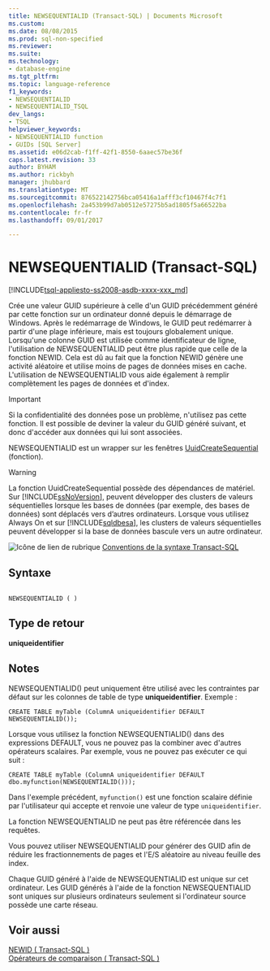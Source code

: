 ```yaml
---
title: NEWSEQUENTIALID (Transact-SQL) | Documents Microsoft
ms.custom: 
ms.date: 08/08/2015
ms.prod: sql-non-specified
ms.reviewer: 
ms.suite: 
ms.technology:
- database-engine
ms.tgt_pltfrm: 
ms.topic: language-reference
f1_keywords:
- NEWSEQUENTIALID
- NEWSEQUENTIALID_TSQL
dev_langs:
- TSQL
helpviewer_keywords:
- NEWSEQUENTIALID function
- GUIDs [SQL Server]
ms.assetid: e06d2cab-f1ff-42f1-8550-6aaec57be36f
caps.latest.revision: 33
author: BYHAM
ms.author: rickbyh
manager: jhubbard
ms.translationtype: MT
ms.sourcegitcommit: 876522142756bca05416a1afff3cf10467f4c7f1
ms.openlocfilehash: 2a453b99d7ab0512e57275b5ad1805f5a66522ba
ms.contentlocale: fr-fr
ms.lasthandoff: 09/01/2017

---
```

# <a name="newsequentialid-transact-sql"></a>NEWSEQUENTIALID (Transact-SQL)
[!INCLUDE[tsql-appliesto-ss2008-asdb-xxxx-xxx_md](../../includes/tsql-appliesto-ss2008-asdb-xxxx-xxx-md.md)]

  Crée une valeur GUID supérieure à celle d'un GUID précédemment généré par cette fonction sur un ordinateur donné depuis le démarrage de Windows. Après le redémarrage de Windows, le GUID peut redémarrer à partir d'une plage inférieure, mais est toujours globalement unique. Lorsqu'une colonne GUID est utilisée comme identificateur de ligne, l'utilisation de NEWSEQUENTIALID peut être plus rapide que celle de la fonction NEWID. Cela est dû au fait que la fonction NEWID génère une activité aléatoire et utilise moins de pages de données mises en cache. L'utilisation de NEWSEQUENTIALID vous aide également à remplir complètement les pages de données et d'index.  
  
> [!IMPORTANT]  
>  Si la confidentialité des données pose un problème, n'utilisez pas cette fonction. Il est possible de deviner la valeur du GUID généré suivant, et donc d'accéder aux données qui lui sont associées.  
  
 NEWSEQUENTIALID est un wrapper sur les fenêtres [UuidCreateSequential](http://go.microsoft.com/fwlink/?LinkId=164027) (fonction).  
  
> [!WARNING]  
>  La fonction UuidCreateSequential possède des dépendances de matériel. Sur [!INCLUDE[ssNoVersion](../../includes/ssnoversion-md.md)], peuvent développer des clusters de valeurs séquentielles lorsque les bases de données (par exemple, des bases de données) sont déplacés vers d’autres ordinateurs. Lorsque vous utilisez Always On et sur [!INCLUDE[sqldbesa](../../includes/sqldbesa-md.md)], les clusters de valeurs séquentielles peuvent développer si la base de données bascule vers un autre ordinateur.  
  
 ![Icône de lien de rubrique](../../database-engine/configure-windows/media/topic-link.gif "Icône lien de rubrique") [Conventions de la syntaxe Transact-SQL](../../t-sql/language-elements/transact-sql-syntax-conventions-transact-sql.md)  
  
## <a name="syntax"></a>Syntaxe  
  
```  
  
NEWSEQUENTIALID ( )  
```  
  
## <a name="return-type"></a>Type de retour  
 **uniqueidentifier**  
  
## <a name="remarks"></a>Notes  
 NEWSEQUENTIALID() peut uniquement être utilisé avec les contraintes par défaut sur les colonnes de table de type **uniqueidentifier**. Exemple :  
  
```  
CREATE TABLE myTable (ColumnA uniqueidentifier DEFAULT NEWSEQUENTIALID());   
```  
  
 Lorsque vous utilisez la fonction NEWSEQUENTIALID() dans des expressions DEFAULT, vous ne pouvez pas la combiner avec d'autres opérateurs scalaires. Par exemple, vous ne pouvez pas exécuter ce qui suit :  
  
```  
CREATE TABLE myTable (ColumnA uniqueidentifier DEFAULT dbo.myfunction(NEWSEQUENTIALID()));  
```  
  
 Dans l'exemple précédent, `myfunction()` est une fonction scalaire définie par l'utilisateur qui accepte et renvoie une valeur de type `uniqueidentifier`.  
  
 La fonction NEWSEQUENTIALID ne peut pas être référencée dans les requêtes.  
  
 Vous pouvez utiliser NEWSEQUENTIALID pour générer des GUID afin de réduire les fractionnements de pages et l'E/S aléatoire au niveau feuille des index.  
  
 Chaque GUID généré à l'aide de NEWSEQUENTIALID est unique sur cet ordinateur. Les GUID générés à l'aide de la fonction NEWSEQUENTIALID sont uniques sur plusieurs ordinateurs seulement si l'ordinateur source possède une carte réseau.  
  
## <a name="see-also"></a>Voir aussi  
 [NEWID &#40; Transact-SQL &#41;](../../t-sql/functions/newid-transact-sql.md)   
 [Opérateurs de comparaison &#40; Transact-SQL &#41;](../../t-sql/language-elements/comparison-operators-transact-sql.md)  
  
  

